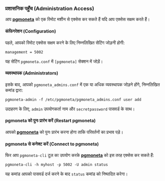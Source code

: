 ### प्रशासनिक पहुँच (Administration Access)

आप [**pgmoneta**](pgmoneta) को एक रिमोट मशीन से एक्सेस कर सकते हैं यदि आप एक्सेस सक्षम करते हैं।

#### कंफिगरेशन (Configuration)

पहले, आपको रिमोट एक्सेस सक्षम करने के लिए निम्नलिखित सेटिंग जोड़नी होगी:

```
management = 5002
```

यह सेटिंग `pgmoneta.conf` में `[pgmoneta]` सेक्शन में जोड़ें।

#### व्यवस्थापक (Administrators)

इसके बाद, आपको `pgmoneta_admins.conf` में एक या अधिक व्यवस्थापक जोड़ने होंगे, निम्नलिखित कमांड द्वारा:

```
pgmoneta-admin -f /etc/pgmoneta/pgmoneta_admins.conf user add
```

उदाहरण के लिए, `admin` उपयोगकर्ता नाम और `secretpassword` पासवर्ड के साथ।

#### pgmoneta को पुनः प्रारंभ करें (Restart pgmoneta)

आपको [**pgmoneta**](pgmoneta) को पुनः प्रारंभ करना होगा ताकि परिवर्तनों का प्रभाव पड़े।

#### pgmoneta से कनेक्ट करें (Connect to pgmoneta)

फिर आप `pgmoneta-cli` टूल का उपयोग करके [**pgmoneta**](pgmoneta) को इस तरह एक्सेस कर सकते हैं:

```
pgmoneta-cli -h myhost -p 5002 -U admin status
```

यह कमांड आपको पासवर्ड दर्ज करने के बाद `status` कमांड को निष्पादित करेगा।